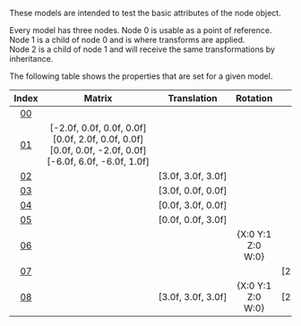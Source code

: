 These models are intended to test the basic attributes of the node object.  

Every model has three nodes. Node 0 is usable as a point of reference. Node 1 is a child of node 0 and is where transforms are applied.  
Node 2 is a child of node 1 and will receive the same transformations by inheritance.  

The following table shows the properties that are set for a given model.  


Index | Matrix | Translation | Rotation | Scale
:---: | :---: | :---: | :---: | :---:
[00](Node_Attribute_00.gltf) |   |   |   |  
[01](Node_Attribute_01.gltf) | [-2.0f,&nbsp;0.0f,&nbsp;0.0f,&nbsp;0.0f]<br>[0.0f,&nbsp;2.0f,&nbsp;0.0f,&nbsp;0.0f]<br>[0.0f,&nbsp;0.0f,&nbsp;-2.0f,&nbsp;0.0f]<br>[-6.0f,&nbsp;6.0f,&nbsp;-6.0f,&nbsp;1.0f]<br> |   |   |  
[02](Node_Attribute_02.gltf) |   | [3.0f,&nbsp;3.0f,&nbsp;3.0f] |   |  
[03](Node_Attribute_03.gltf) |   | [3.0f,&nbsp;0.0f,&nbsp;0.0f] |   |  
[04](Node_Attribute_04.gltf) |   | [0.0f,&nbsp;3.0f,&nbsp;0.0f] |   |  
[05](Node_Attribute_05.gltf) |   | [0.0f,&nbsp;0.0f,&nbsp;3.0f] |   |  
[06](Node_Attribute_06.gltf) |   |   | {X:0 Y:1 Z:0 W:0} |  
[07](Node_Attribute_07.gltf) |   |   |   | [2.0f,&nbsp;2.0f,&nbsp;2.0f]
[08](Node_Attribute_08.gltf) |   | [3.0f,&nbsp;3.0f,&nbsp;3.0f] | {X:0 Y:1 Z:0 W:0} | [2.0f,&nbsp;2.0f,&nbsp;2.0f]
 
